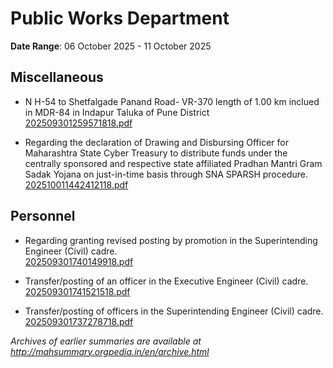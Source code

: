 # Public Works Department

**Date Range**: 06 October 2025 - 11 October 2025


## Miscellaneous
- N H-54 to Shetfalgade Panand Road- VR-370 length of 1.00 km inclued  in MDR-84 in  Indapur Taluka of Pune District\
  [202509301259571818.pdf](https://gr.maharashtra.gov.in/Site/Upload/Government%20Resolutions/English/202509301259571818.pdf)

- Regarding the declaration of Drawing and Disbursing Officer for Maharashtra State Cyber Treasury to distribute funds under the centrally sponsored and respective state affiliated Pradhan Mantri Gram Sadak Yojana on just-in-time basis through SNA SPARSH procedure.\
  [202510011442412118.pdf](https://gr.maharashtra.gov.in/Site/Upload/Government%20Resolutions/English/202510011442412118.pdf)

## Personnel
- Regarding granting revised posting by promotion in the Superintending Engineer (Civil) cadre.\
  [202509301740149918.pdf](https://gr.maharashtra.gov.in/Site/Upload/Government%20Resolutions/English/202509301740149918.pdf)

- Transfer/posting of an officer in the Executive Engineer (Civil) cadre.\
  [202509301741521518.pdf](https://gr.maharashtra.gov.in/Site/Upload/Government%20Resolutions/English/202509301741521518.pdf)

- Transfer/posting of officers in the Superintending Engineer (Civil) cadre.\
  [202509301737278718.pdf](https://gr.maharashtra.gov.in/Site/Upload/Government%20Resolutions/English/202509301737278718.pdf)


*Archives of earlier summaries are available at http://mahsummary.orgpedia.in/en/archive.html*